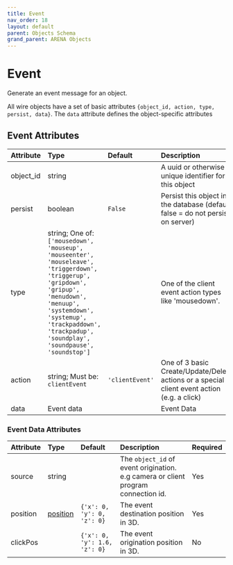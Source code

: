```yaml
---
title: Event
nav_order: 18
layout: default
parent: Objects Schema
grand_parent: ARENA Objects
---
```


<!--CAUTION: This file is autogenerated from https://github.com/arenaxr/arena-schemas. Changes made here may be overwritten.-->


Event
=====


Generate an event message for an object.

All wire objects have a set of basic attributes ```{object_id, action, type, persist, data}```. The ```data``` attribute defines the object-specific attributes

Event Attributes
-----------------

|Attribute|Type|Default|Description|Required|
| :--- | :--- | :--- | :--- | :--- |
|object_id|string||A uuid or otherwise unique identifier for this object|Yes|
|persist|boolean|```False```|Persist this object in the database (default false = do not persist on server)|No|
|type|string; One of: ```['mousedown', 'mouseup', 'mouseenter', 'mouseleave', 'triggerdown', 'triggerup', 'gripdown', 'gripup', 'menudown', 'menuup', 'systemdown', 'systemup', 'trackpaddown', 'trackpadup', 'soundplay', 'soundpause', 'soundstop']```||One of the client event action types like 'mousedown'.|Yes|
|action|string; Must be: ```clientEvent```|```'clientEvent'```|One of 3 basic Create/Update/Delete actions or a special client event action (e.g. a click)|Yes|
|data|Event data||Event Data|Yes|

### Event Data Attributes

|Attribute|Type|Default|Description|Required|
| :--- | :--- | :--- | :--- | :--- |
|source|string||The `object_id` of event origination. e.g camera or client program connection id.|Yes|
|position|[position](position)|```{'x': 0, 'y': 0, 'z': 0}```|The event destination position in 3D.|Yes|
|clickPos||```{'x': 0, 'y': 1.6, 'z': 0}```|The event origination position in 3D.|No|
